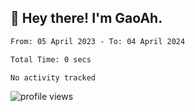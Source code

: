 ## 👋 Hey there! I'm GaoAh.


<!--START_SECTION:waka-->

```txt
From: 05 April 2023 - To: 04 April 2024

Total Time: 0 secs

No activity tracked
```

<!--END_SECTION:waka-->

![profile views](https://komarev.com/ghpvc/?username=zsga&style=for-the-badge)
